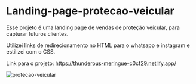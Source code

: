 # Landing-page-protecao-veicular

Esse projeto é uma landing page de vendas de proteção veícular, para capturar futuros clientes.

Utilizei links de redirecionamento no HTML para o whatsapp e instagram e estilizei com o CSS.

Link para o projeto: https://thunderous-meringue-c0cf29.netlify.app/

![protecao-veicular](https://user-images.githubusercontent.com/107739313/198449945-173f2c1c-5dfd-45ae-973a-131d15b2f77d.png)
